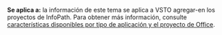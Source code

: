   **Se aplica a:** la información de este tema se aplica a VSTO agregar\-en los proyectos de InfoPath. Para obtener más información, consulte [características disponibles por tipo de aplicación y el proyecto de Office](../../vsto/features-available-by-office-application-and-project-type.md).

  